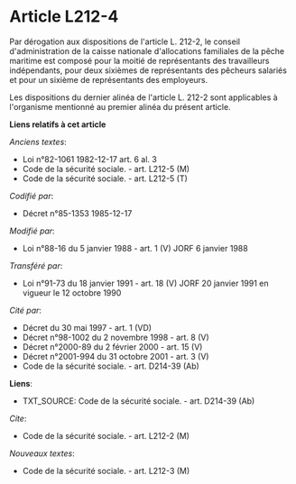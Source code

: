 # Article L212-4

Par dérogation aux dispositions de l'article L. 212-2, le conseil d'administration de la caisse nationale d'allocations
familiales de la pêche maritime est composé pour la moitié de représentants des travailleurs indépendants, pour deux sixièmes
de représentants des pêcheurs salariés et pour un sixième de représentants des employeurs. 

Les dispositions du dernier alinéa de l'article L. 212-2 sont applicables à l'organisme mentionné au premier alinéa du
présent article.

**Liens relatifs à cet article**

_Anciens textes_:

  - Loi n°82-1061 1982-12-17 art. 6 al. 3
  - Code de la sécurité sociale. - art. L212-5 (M)
  - Code de la sécurité sociale. - art. L212-5 (T)

_Codifié par_:

  - Décret n°85-1353 1985-12-17

_Modifié par_:

  - Loi n°88-16 du 5 janvier 1988 - art. 1 (V) JORF 6 janvier 1988

_Transféré par_:

  - Loi n°91-73 du 18 janvier 1991 - art. 18 (V) JORF 20 janvier 1991 en vigueur le 12 octobre 1990

_Cité par_:

  - Décret du 30 mai 1997 - art. 1 (VD)
  - Décret n°98-1002 du 2 novembre 1998 - art. 8 (V)
  - Décret n°2000-89 du 2 février 2000 - art. 15 (V)
  - Décret n°2001-994 du 31 octobre 2001 - art. 3 (V)
  - Code de la sécurité sociale. - art. D214-39 (Ab)

**Liens**:

  - TXT_SOURCE: Code de la sécurité sociale. - art. D214-39 (Ab)

_Cite_:

  - Code de la sécurité sociale. - art. L212-2 (M)

_Nouveaux textes_:

  - Code de la sécurité sociale. - art. L212-3 (M)
